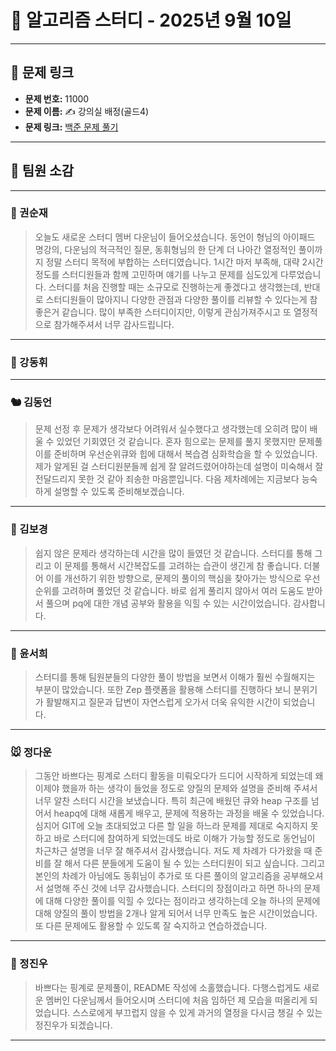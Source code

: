 # 📘 알고리즘 스터디 - 2025년 9월 10일

---

## 🔗 문제 링크

- **문제 번호:** 11000
- **문제 이름:** ✍️ 강의실 배정(골드4)
- **문제 링크:** [백준 문제 풀기](https://www.acmicpc.net/problem/11000)

---

## 💬 팀원 소감

---

### 🐥 권순재

> 오늘도 새로운 스터디 멤버 다운님이 들어오셨습니다. 동언이 형님의 아이패드 명강의, 다운님의 적극적인 질문, 동휘형님의 한 단계 더 나아간 열정적인 풀이까지 정말 스터디 목적에 부합하는 스터디였습니다.
1시간 마저 부족해, 대략 2시간정도를 스터디원들과 함께 고민하며 얘기를 나누고 문제를 심도있게 다루었습니다. 스터디를 처음 진행할 때는 소규모로 진행하는게 좋겠다고 생각했는데, 반대로 스터디원들이 많아지니 다양한 관점과 다양한 풀이를 리뷰할 수 있다는게 참 좋은거 같습니다. 많이 부족한 스터디이지만, 이렇게 관심가져주시고 또 열정적으로 참가해주셔서 너무 감사드립니다.

---

### 🐰 강동휘

> 

---

### 🐿️ 김동언

> 문제 선정 후 문제가 생각보다 어려워서 실수했다고 생각했는데 오히려 많이 배울 수 있었던 기회였던 것 같습니다. 혼자 힘으로는 문제를 풀지 못했지만 문제풀이를 준비하며 우선순위큐와 힙에 대해서 복습겸 심화학습을 할 수 있었습니다. 제가 알게된 걸 스터디원분들께 쉽게 잘 알려드렸어야하는데 설명이 미숙해서 잘 전달드리지 못한 것 같아 죄송한 마음뿐입니다. 다음 제차례에는 지금보다 능숙하게 설명할 수 있도록 준비해보겠습니다.

---

### 🐺 김보경

> 쉽지 않은 문제라 생각하는데 시간을 많이 들였던 것 같습니다. 스터디를 통해 그리고 이 문제를 통해서 시간복잡도를 고려하는 습관이 생긴게 참 좋습니다. 더불어 이를 개선하기 위한 방향으로, 문제의 풀이의 핵심을 찾아가는 방식으로 우선순위를 고려하며 풀었던 것 같습니다. 바로 쉽게 풀리지 않아서 여러 도움도 받아서 풀으며 pq에 대한 개념 공부와 활용을 익힐 수 있는 시간이었습니다. 감사합니다.

---

### 🦊 윤서희

> 스터디를 통해 팀원분들의 다양한 풀이 방법을 보면서 이해가 훨씬 수월해지는 부분이 많았습니다. 또한 Zep 플랫폼을 활용해 스터디를 진행하다 보니 분위기가 활발해지고 질문과 답변이 자연스럽게 오가서 더욱 유익한 시간이 되었습니다.

---

### 🐭 정다운

> 그동안 바쁘다는 핑계로 스터디 활동을 미뤄오다가 드디어 시작하게 되었는데 왜 이제야 했을까 하는 생각이 들었을 정도로 양질의 문제와 설명을 준비해 주셔서 너무 알찬 스터디 시간을 보냈습니다. 특히 최근에 배웠던 큐와 heap 구조를 넘어서 heapq에 대해 새롭게 배우고, 문제에 적용하는 과정을 배울 수 있었습니다. 심지어 GIT에 오늘 초대되었고 다른 할 일을 하느라 문제를 제대로 숙지하지 못하고 바로 스터디에 참여하게 되었는데도 바로 이해가 가능할 정도로 동언님이 차근차근 설명을 너무 잘 해주셔서 감사했습니다. 저도 제 차례가 다가왔을 때 준비를 잘 해서 다른 분들에게 도움이 될 수 있는 스터디원이 되고 싶습니다. 그리고 본인의 차례가 아님에도 동휘님이 추가로 또 다른 풀이의 알고리즘을 공부해오셔서 설명해 주신 것에 너무 감사했습니다. 스터디의 장점이라고 하면 하나의 문제에 대해 다양한 풀이를 익힐 수 있다는 점이라고 생각하는데 오늘 하나의 문제에 대해 양질의 풀이 방법을 2개나 알게 되어서 너무 만족도 높은 시간이었습니다. 또 다른 문제에도 활용할 수 있도록 잘 숙지하고 연습하겠습니다.

---

### 🐳 정진우

> 바쁘다는 핑계로 문제풀이, README 작성에 소홀했습니다. 다행스럽게도 새로운 멤버인 다운님께서 들어오시며 스터디에 처음 임하던 제 모습을 떠올리게 되었습니다. 스스로에게 부끄럽지 않을 수 있게 과거의 열정을 다시금 챙길 수 있는 정진우가 되겠습니다.

---


